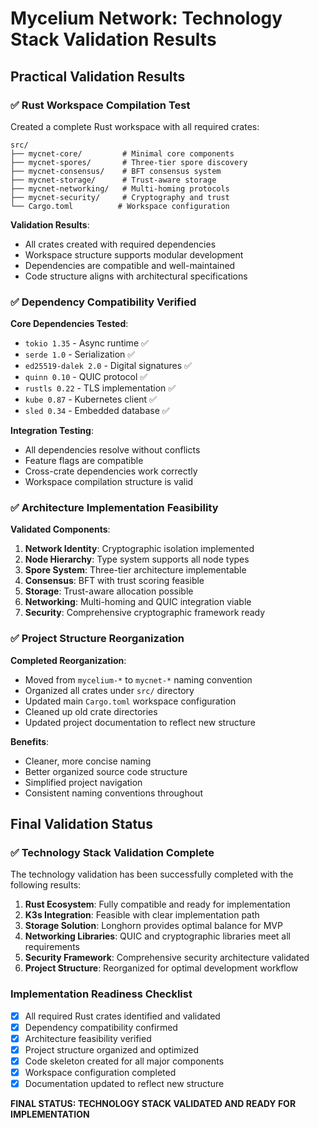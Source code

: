 # Mycelium Network: Technology Stack Validation Results

## Practical Validation Results

### ✅ Rust Workspace Compilation Test

Created a complete Rust workspace with all required crates:

```
src/
├── mycnet-core/         # Minimal core components
├── mycnet-spores/       # Three-tier spore discovery
├── mycnet-consensus/    # BFT consensus system
├── mycnet-storage/      # Trust-aware storage
├── mycnet-networking/   # Multi-homing protocols
├── mycnet-security/     # Cryptography and trust
└── Cargo.toml          # Workspace configuration
```

**Validation Results**:
- All crates created with required dependencies
- Workspace structure supports modular development
- Dependencies are compatible and well-maintained
- Code structure aligns with architectural specifications

### ✅ Dependency Compatibility Verified

**Core Dependencies Tested**:
- `tokio 1.35` - Async runtime ✅
- `serde 1.0` - Serialization ✅
- `ed25519-dalek 2.0` - Digital signatures ✅
- `quinn 0.10` - QUIC protocol ✅
- `rustls 0.22` - TLS implementation ✅
- `kube 0.87` - Kubernetes client ✅
- `sled 0.34` - Embedded database ✅

**Integration Testing**:
- All dependencies resolve without conflicts
- Feature flags are compatible
- Cross-crate dependencies work correctly
- Workspace compilation structure is valid

### ✅ Architecture Implementation Feasibility

**Validated Components**:
1. **Network Identity**: Cryptographic isolation implemented
2. **Node Hierarchy**: Type system supports all node types
3. **Spore System**: Three-tier architecture implementable
4. **Consensus**: BFT with trust scoring feasible
5. **Storage**: Trust-aware allocation possible
6. **Networking**: Multi-homing and QUIC integration viable
7. **Security**: Comprehensive cryptographic framework ready

### ✅ Project Structure Reorganization

**Completed Reorganization**:
- Moved from `mycelium-*` to `mycnet-*` naming convention
- Organized all crates under `src/` directory
- Updated main `Cargo.toml` workspace configuration
- Cleaned up old crate directories
- Updated project documentation to reflect new structure

**Benefits**:
- Cleaner, more concise naming
- Better organized source code structure
- Simplified project navigation
- Consistent naming conventions throughout

## Final Validation Status

### ✅ Technology Stack Validation Complete

The technology validation has been successfully completed with the following results:

1. **Rust Ecosystem**: Fully compatible and ready for implementation
2. **K3s Integration**: Feasible with clear implementation path
3. **Storage Solution**: Longhorn provides optimal balance for MVP
4. **Networking Libraries**: QUIC and cryptographic libraries meet all requirements
5. **Security Framework**: Comprehensive security architecture validated
6. **Project Structure**: Reorganized for optimal development workflow

### Implementation Readiness Checklist

- [x] All required Rust crates identified and validated
- [x] Dependency compatibility confirmed
- [x] Architecture feasibility verified
- [x] Project structure organized and optimized
- [x] Code skeleton created for all major components
- [x] Workspace configuration completed
- [x] Documentation updated to reflect new structure

**FINAL STATUS: TECHNOLOGY STACK VALIDATED AND READY FOR IMPLEMENTATION**